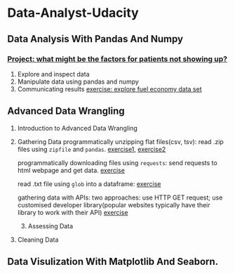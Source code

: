 # Data-Analyst-Udacity

## Data Analysis With Pandas And Numpy 

### [**Project: what might be the factors for patients not showing up?**](Projects/No_show_appointments.ipynb)
 
1. Explore and inspect data
2. Manipulate data using pandas and numpy
3. Communicating results [exercise: explore fuel economy data set](fuel_economy.ipynb)

## Advanced Data Wrangling

1. Introduction to Advanced Data Wrangling 
   
2. Gathering Data
   programmatically unzipping flat files(csv, tsv): read .zip files using `zipfile` and `pandas`. [exercise1](L2FlatFilesDemo.ipynb), [exercise2](DownloadandLoadFlatFiles.ipynb)

   programmatically downloading files using `requests`: send requests to html webpage and get data. [exercise](ProgrammaticallyDownloadFiles.ipynb)

   read .txt file using `glob` into a dataframe: [exercise](L2TextFileStructure.ipynb)

   gathering data with APIs: two approaches: use HTTP GET request; use customised developer library(popular websites typically have their library to work with their API) [exercise](L2API.ipynb)

   3. Assessing Data
      
4. Cleaning Data

## Data Visulization With Matplotlib And Seaborn.
